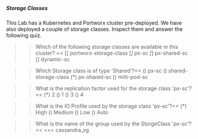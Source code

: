 </br>

##### Storage Classes

This Lab has a Kubernetes and Portworx cluster pre-deployed. We have also deployed a couple of storage classes. Inspect them and answer the following quiz.

>> Which of the following storage classes are available in this cluster? << 
[]  portworx-storage-class 
[*] px-sc
[*] px-shared-sc
[] dynamic-sc


>> Which Storage class is of type 'Shared'?<<
() px-sc
() shared-storage-class
(*) px-shared-sc
() milti-pod-sc


>> What is the replication factor used for the storage class 'px-sc'? <<
(*) 2
() 1
() 3
() 4

>> What is the IO Profile used by the storage class 'px-sc'?<<
(*) High
() Medium
() Low
() Auto


>> What is the name of the group used by the StorgeClass 'px-sc'? <<
=== cassandra_vg
